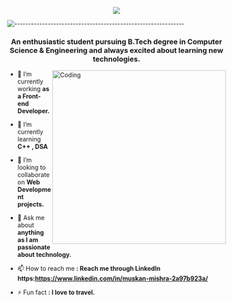 <!-- ----------- HEAD SECTION ------------ -->



<p align="center">
  <img src="https://readme-typing-svg.herokuapp.com?color=0d8eceF&size=30&center=true&vCenter=true&width=550&height=70&lines=Hey+There+👋+I'm+Saif;+☀;MERN+Stack+Web+Developer+💻;Loves+To+Build+Projects+🛠;A+Problem+Solver+🕵;">
</p>


![-------------------------------------------------------------](https://raw.githubusercontent.com/andreasbm/readme/master/assets/lines/rainbow.png)
<!-- ----------- CREDIT OF THIS SECTION TO ISHIKA GUPTA------------ -->
<h3 align="center">An enthusiastic student pursuing B.Tech degree in Computer Science & Engineering and always excited about learning new technologies.</h3>

<img align="right" alt="Coding" width="400" src="./images/signup.gif">



- 🔭 I’m currently working **as a Front-end Developer.**

- 🌱 I’m currently learning **C++ , DSA**

- 👯 I’m looking to collaborate on **Web Development projects.**

- 💬 Ask me about **anything as I am passionate about technology.**

- 📫 How to reach me **: Reach me through LinkedIn https:https://www.linkedin.com/in/muskan-mishra-2a97b923a/**

- ⚡ Fun fact **: I love to travel.**

<br>




